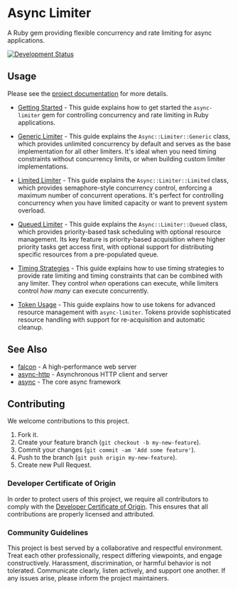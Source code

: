 # Async Limiter

A Ruby gem providing flexible concurrency and rate limiting for async applications.

[![Development Status](https://github.com/socketry/async-limiter/workflows/Test/badge.svg)](https://github.com/socketry/async-limiter/actions?workflow=Test)

## Usage

Please see the [project documentation](https://socketry.github.io/async-limiter/) for more details.

  - [Getting Started](https://socketry.github.io/async-limiter/guides/getting-started/index) - This guide explains how to get started the `async-limiter` gem for controlling concurrency and rate limiting in Ruby applications.

  - [Generic Limiter](https://socketry.github.io/async-limiter/guides/generic-limiter/index) - This guide explains the <code class="language-ruby">Async::Limiter::Generic</code> class, which provides unlimited concurrency by default and serves as the base implementation for all other limiters. It's ideal when you need timing constraints without concurrency limits, or when building custom limiter implementations.

  - [Limited Limiter](https://socketry.github.io/async-limiter/guides/limited-limiter/index) - This guide explains the <code class="language-ruby">Async::Limiter::Limited</code> class, which provides semaphore-style concurrency control, enforcing a maximum number of concurrent operations. It's perfect for controlling concurrency when you have limited capacity or want to prevent system overload.

  - [Queued Limiter](https://socketry.github.io/async-limiter/guides/queued-limiter/index) - This guide explains the <code class="language-ruby">Async::Limiter::Queued</code> class, which provides priority-based task scheduling with optional resource management. Its key feature is priority-based acquisition where higher priority tasks get access first, with optional support for distributing specific resources from a pre-populated queue.

  - [Timing Strategies](https://socketry.github.io/async-limiter/guides/timing-strategies/index) - This guide explains how to use timing strategies to provide rate limiting and timing constraints that can be combined with any limiter. They control *when* operations can execute, while limiters control *how many* can execute concurrently.

  - [Token Usage](https://socketry.github.io/async-limiter/guides/token-usage/index) - This guide explains how to use tokens for advanced resource management with `async-limiter`. Tokens provide sophisticated resource handling with support for re-acquisition and automatic cleanup.

## See Also

  - [falcon](https://github.com/socketry/falcon) - A high-performance web server
  - [async-http](https://github.com/socketry/async-http) - Asynchronous HTTP client and server
  - [async](https://github.com/socketry/async) - The core async framework

## Contributing

We welcome contributions to this project.

1.  Fork it.
2.  Create your feature branch (`git checkout -b my-new-feature`).
3.  Commit your changes (`git commit -am 'Add some feature'`).
4.  Push to the branch (`git push origin my-new-feature`).
5.  Create new Pull Request.

### Developer Certificate of Origin

In order to protect users of this project, we require all contributors to comply with the [Developer Certificate of Origin](https://developercertificate.org/). This ensures that all contributions are properly licensed and attributed.

### Community Guidelines

This project is best served by a collaborative and respectful environment. Treat each other professionally, respect differing viewpoints, and engage constructively. Harassment, discrimination, or harmful behavior is not tolerated. Communicate clearly, listen actively, and support one another. If any issues arise, please inform the project maintainers.
